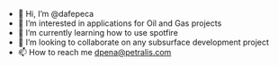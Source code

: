 - 👋 Hi, I’m @dafepeca
- 👀 I’m interested in applications for Oil and Gas projects
- 🌱 I’m currently learning how to use spotfire
- 💞️ I’m looking to collaborate on any subsurface development project 
- 📫 How to reach me dpena@petralis.com

<!---
dafepeca/dafepeca is a ✨ special ✨ repository because its `README.md` (this file) appears on your GitHub profile.
You can click the Preview link to take a look at your changes.
--->

